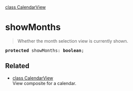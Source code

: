 [class CalendarView](CalendarView.md)

# showMonths

> Whether the month selection view is currently shown.

<pre class="docgen_signature"><b>protected</b> showMonths: <b>boolean</b>;</pre>

## Related

- [<!--{ref:class}-->class CalendarView](CalendarView.md) \
    View composite for a calendar.
